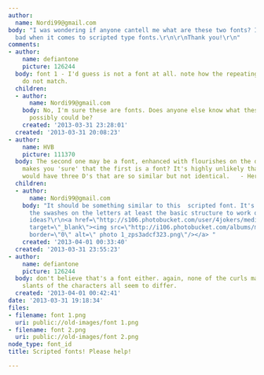```yaml
---
author:
  name: Nordi99@gmail.com
body: "I was wondering if anyone cantell me what are these two fonts? I\u2019m really
  bad when it comes to scripted type fonts.\r\n\r\nThank you!\r\n"
comments:
- author:
    name: defiantone
    picture: 126244
  body: font 1 - I'd guess is not a font at all. note how the repeating characters
    do not match.
  children:
  - author:
      name: Nordi99@gmail.com
    body: No, I'm sure these are fonts. Does anyone else know what these two fonts
      possibly could be?
    created: '2013-03-31 23:28:01'
  created: '2013-03-31 20:08:23'
- author:
    name: HVB
    picture: 111370
  body: The second one may be a font, enhanced with flourishes on the d's. But what
    makes you 'sure' that the first is a font? It's highly unlikely that any font
    would have three D's that are so similar but not identical.   - Herb
  children:
  - author:
      name: Nordi99@gmail.com
    body: "It should be something similar to this  scripted font. It's not so much
      the swashes on the letters at least the basic structure to work off of. Any
      ideas?\r\n<a href=\"http://s106.photobucket.com/user/4jokers/media/1_zps3adcf323.png.html\"
      target=\"_blank\"><img src=\"http://i106.photobucket.com/albums/m246/4jokers/1_zps3adcf323.png\"
      border=\"0\" alt=\" photo 1_zps3adcf323.png\"/></a> "
    created: '2013-04-01 00:33:40'
  created: '2013-03-31 23:55:23'
- author:
    name: defiantone
    picture: 126244
  body: don't believe that's a font either. again, none of the curls match and the
    slants of the characters all seem to differ.
  created: '2013-04-01 00:42:41'
date: '2013-03-31 19:18:34'
files:
- filename: font 1.png
  uri: public://old-images/font 1.png
- filename: font 2.png
  uri: public://old-images/font 2.png
node_type: font_id
title: Scripted fonts! Please help!

---
```

